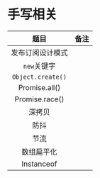 # 手写相关
|题目|备注|
|:-:|:-:|
| 发布订阅设计模式||
| `new`关键字||
| `Object.create()`||
| Promise.all()||
|  Promise.race()||
| 深拷贝||
| 防抖||
| 节流||
| 数组扁平化||
|Instanceof||